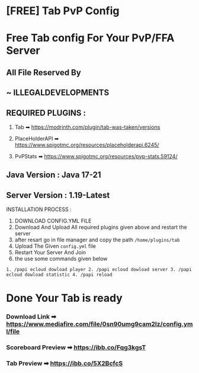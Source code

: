 # [FREE] Tab PvP Config
# Free Tab config For Your PvP/FFA Server
## All File Reserved By 
## ~ ILLEGALDEVELOPMENTS

## REQUIRED PLUGINS :

1. Tab ➡ https://modrinth.com/plugin/tab-was-taken/versions

2. PlaceHolderAPI ➡ https://www.spigotmc.org/resources/placeholderapi.6245/

3. PvPStats ➡ https://www.spigotmc.org/resources/pvp-stats.59124/


## Java Version : Java 17-21
## Server Version : 1.19-Latest

INSTALLATION PROCESS :
1. DOWNLOAD CONFIG.YML FILE
2. Download And Upload All required plugins given above and restart the server
3. after resart go in file manager and copy the path
``/home/plugins/tab``
4. Upload The Given ``config.yml`` file
5. Restart Your Server And Join
6. the use some commands given below

`` 1. /papi ecloud dowload player
2. /papi ecloud dowload server
3. /papi ecloud dowload statistic
4. /papi reload ``
# Done Your Tab is ready
### Download Link ➡ https://www.mediafire.com/file/0sn90umg9cam2lz/config.yml/file
### Scoreboard Preview ➡ https://ibb.co/Fqg3kgsT
### Tab Preview ➡ https://ibb.co/5X2BcfcS

